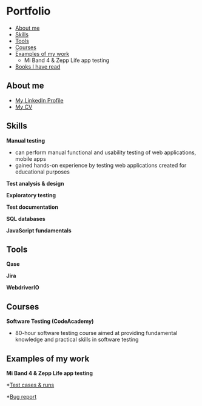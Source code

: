 # Portfolio
- [About me](#about-me)
- [Skills](#Skills)
- [Tools](#Tools)
- [Courses](#Courses)
- [Examples of my work](#Examples-of-my-work)
  * Mi Band 4 & Zepp Life app testing
- [Books I have read](#Books-I-have-read) 


## About me


* [My LinkedIn Profile](https://www.linkedin.com/in/marijonas-stankaitis/)
* [My CV](https://drive.google.com/file/d/1O-oKgZpX6nanPnum4kZ5SzbmZ5OmLzVu/view?usp=sharing)


## Skills

__Manual testing__
  * can perform manual functional and usability testing of web applications, mobile apps
  * gained hands-on experience by testing web applications created for educational purposes

__Test analysis & design__

__Exploratory testing__

__Test documentation__

__SQL databases__

__JavaScript fundamentals__

## Tools

__Qase__

__Jira__

__WebdriverIO__

## Courses

__Software Testing (CodeAcademy)__
* 80-hour software testing course aimed at providing fundamental knowledge and practical skills in software testing
## Examples of my work

__Mi Band 4 & Zepp Life app testing__

 *[Test cases & runs](https://drive.google.com/file/d/1niPxLvbHgrO0nAlUtp3bHoCRz6-e8PJP/view?usp=sharing)
 
 *[Bug report](https://drive.google.com/file/d/1M4xtnVa-b_9epJKClIrsZXjPKfexthHD/view?usp=sharing)


